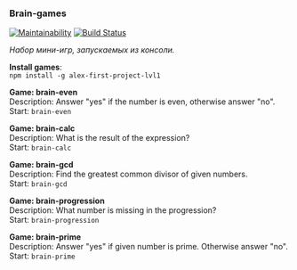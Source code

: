 ### Brain-games
[![Maintainability](https://api.codeclimate.com/v1/badges/2fa585c8e1302b831821/maintainability)](https://codeclimate.com/github/AlexeyRyabchikov/frontend-project-lvl1/maintainability)
[![Build Status](https://travis-ci.org/AlexeyRyabchikov/frontend-project-lvl1.svg?branch=master)](https://travis-ci.org/AlexeyRyabchikov/frontend-project-lvl1)

 _Набор мини-игр, запускаемых из консоли._  

 **Install games**:  
 `npm install -g alex-first-project-lvl1`  
  
**Game: brain-even**  
Description: Answer "yes" if the number is even, otherwise answer "no".  
Start: `brain-even`  
  
**Game: brain-calc**  
Description: What is the result of the expression?  
Start: `brain-calc`  
  
**Game: brain-gcd**  
Description: Find the greatest common divisor of given numbers.  
Start: `brain-gcd`  
  
**Game: brain-progression**  
Description: What number is missing in the progression?  
Start: `brain-progression`  
  
**Game: brain-prime**  
Description: Answer "yes" if given number is prime. Otherwise answer "no".  
Start: `brain-prime`  
  
